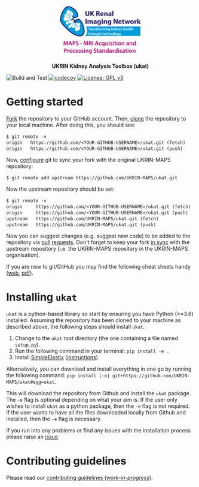 <h2 align="center"><img src="images/logo.png" height="128"></h2>
<p align="center"><strong>UKRIN Kidney Analysis Toolbox (ukat) </strong></p>

![Build and Test](https://github.com/UKRIN-MAPS/ukat/workflows/Build%20and%20Test/badge.svg?branch=master)
[![codecov](https://codecov.io/gh/UKRIN-MAPS/ukat/branch/master/graph/badge.svg?token=QJ9DQONJBP)](https://codecov.io/gh/UKRIN-MAPS/ukat)
[![License: GPL v3](https://img.shields.io/badge/License-GPLv3-blue.svg)](https://www.gnu.org/licenses/gpl-3.0)

# Getting started
[Fork](https://help.github.com/en/github/getting-started-with-github/fork-a-repo) the repository to your GitHub account. Then, [clone](https://help.github.com/en/github/getting-started-with-github/fork-a-repo#step-2-create-a-local-clone-of-your-fork) the repository to your local machine. After doing this, you should see:

    $ git remote -v
    origin   https://github.com/<YOUR-GITHUB-USERNAME>/ukat.git (fetch)
    origin   https://github.com/<YOUR-GITHUB-USERNAME>/ukat.git (push)

Now, [configure](https://help.github.com/en/github/getting-started-with-github/fork-a-repo#step-3-configure-git-to-sync-your-fork-with-the-original-spoon-knife-repository) git to sync your fork with the original UKRIN-MAPS repository:

    $ git remote add upstream https://github.com/UKRIN-MAPS/ukat.git

Now the upstream repository should be set:

    $ git remote -v
    origin     https://github.com/<YOUR-GITHUB-USERNAME>/ukat.git (fetch)
    origin     https://github.com/<YOUR-GITHUB-USERNAME>/ukat.git (push)
    upstream   https://github.com/UKRIN-MAPS/ukat.git (fetch)
    upstream   https://github.com/UKRIN-MAPS/ukat.git (push)

Now you can suggest changes (e.g. suggest new code) to be added to the repository via [pull](https://help.github.com/en/github/getting-started-with-github/github-glossary#pull-request) [requests](https://help.github.com/en/github/collaborating-with-issues-and-pull-requests/creating-a-pull-request-from-a-fork). Don't forget to keep your fork [in sync](https://help.github.com/en/github/collaborating-with-issues-and-pull-requests/syncing-a-fork) with the upstream repository (i.e. the UKRIN-MAPS repository in the UKRIN-MAPS organisation).

If you are new to git/GitHub you may find the following cheat sheets handy ([web](https://github.github.com/training-kit/downloads/github-git-cheat-sheet/), [pdf](https://github.github.com/training-kit/downloads/github-git-cheat-sheet.pdf)).

# Installing `ukat`

`ukat` is a python-based library so start by ensuring you have Python (>=3.6) installed. Assuming the repository has been cloned to your machine as described above, the following steps should install `ukat`.

1. Change to the `ukat` root directory (the one containing a file named `setup.py`).
2. Run the following command in your terminal: `pip install -e . `
3. Install [SimpleElastix](https://simpleelastix.github.io/) ([instructions](https://simpleelastix.readthedocs.io/GettingStarted.html)).

Alternatively, you can download and install everything in one go by running the following command: `pip install [-e] git+https://github.com/UKRIN-MAPS/ukat#egg=ukat`.

This will download the repository from Github and install the `ukat` package. The `-e` flag is optional depending on what your aim is. If the user only wishes to install `ukat` as a python package, then the `-e` flag is not required. If the user wants to have all the files downloaded locally from Github and installed, then the `-e` flag is necessary. 

If you run into any problems or find any issues with the installation process please raise an [issue](https://github.com/UKRIN-MAPS/ukat/issues).

# Contributing guidelines
Please read our [contributing guidelines (*work-in-progress*)](.github/CONTRIBUTING.md).
